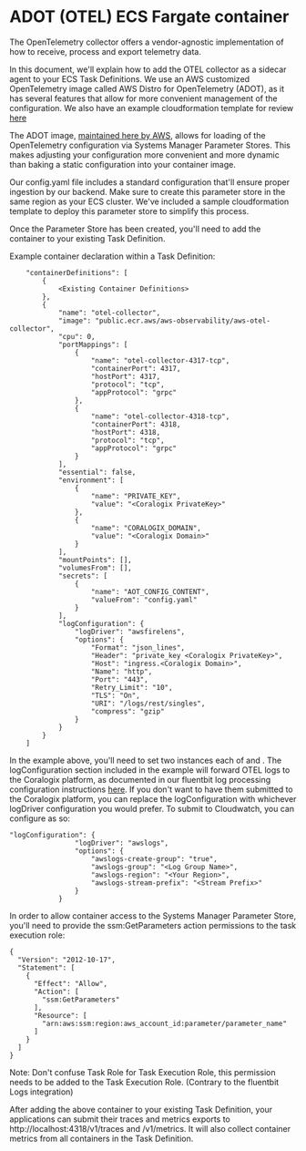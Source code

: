 # ADOT (OTEL) ECS Fargate container

The OpenTelemetry collector offers a vendor-agnostic implementation of how to receive, process and export telemetry data.

In this document, we'll explain how to add the OTEL collector as a sidecar agent to your ECS Task Definitions.  We use an AWS customized OpenTelemetry image called AWS Distro for OpenTelemetry (ADOT), as it has several features that allow for more convenient management of the configuration. We also have an example cloudformation template for review [here](https://github.com/coralogix/cloudformation-coralogix-aws/tree/master/aws-integrations/ecs-fargate)

The ADOT image, [maintained here by AWS](https://github.com/aws-observability/aws-otel-collector), allows for loading of the OpenTelemetry configuration via Systems Manager Parameter Stores. This makes adjusting your configuration more convenient and more dynamic than baking a static configuration into your container image.

Our config.yaml file includes a standard configuration that'll ensure proper ingestion by our backend. Make sure to create this parameter store in the same region as your ECS cluster. We've included a sample cloudformation template to deploy this parameter store to simplify this process.

Once the Parameter Store has been created, you'll need to add the container to your existing Task Definition.

Example container declaration within a Task Definition:

```
    "containerDefinitions": [
        {
            <Existing Container Definitions>
        },
        {
            "name": "otel-collector",
            "image": "public.ecr.aws/aws-observability/aws-otel-collector",
            "cpu": 0,
            "portMappings": [
                {
                    "name": "otel-collector-4317-tcp",
                    "containerPort": 4317,
                    "hostPort": 4317,
                    "protocol": "tcp",
                    "appProtocol": "grpc"
                },
                {
                    "name": "otel-collector-4318-tcp",
                    "containerPort": 4318,
                    "hostPort": 4318,
                    "protocol": "tcp",
                    "appProtocol": "grpc"
                }
            ],
            "essential": false,
            "environment": [
                {
                    "name": "PRIVATE_KEY",
                    "value": "<Coralogix PrivateKey>"
                },
                {
                    "name": "CORALOGIX_DOMAIN",
                    "value": "<Coralogix Domain>"
                }
            ],
            "mountPoints": [],
            "volumesFrom": [],
            "secrets": [
                {
                    "name": "AOT_CONFIG_CONTENT",
                    "valueFrom": "config.yaml"
                }
            ],
            "logConfiguration": {
                "logDriver": "awsfirelens",
                "options": {
                    "Format": "json_lines",
                    "Header": "private_key <Coralogix PrivateKey>",
                    "Host": "ingress.<Coralogix Domain>",
                    "Name": "http",
                    "Port": "443",
                    "Retry_Limit": "10",
                    "TLS": "On",
                    "URI": "/logs/rest/singles",
                    "compress": "gzip"
                }
            }
        }
    ]
```

In the example above, you'll need to set two instances each of <Coralogix PrivateKey> and <Coralogix Domain>. The logConfiguration section included in the example will forward OTEL logs to the Coralogix platform, as documented in our fluentbit log processing configuration instructions [here](../logs/fluent-bit/ecs-fargate/README.md). If you don't want to have them submitted to the Coralogix platform, you can replace the logConfiguration with whichever logDriver configuration you would prefer. To submit to Cloudwatch, you can configure as so:

```
"logConfiguration": {
                "logDriver": "awslogs",
                "options": {
                    "awslogs-create-group": "true",
                    "awslogs-group": "<Log Group Name>",
                    "awslogs-region": "<Your Region>",
                    "awslogs-stream-prefix": "<Stream Prefix>"
                }
            }
```

In order to allow container access to the Systems Manager Parameter Store, you'll need to provide the ssm:GetParameters action permissions to the task execution role:

```
{
  "Version": "2012-10-17",
  "Statement": [
    {
      "Effect": "Allow",
      "Action": [
        "ssm:GetParameters"
      ],
      "Resource": [
        "arn:aws:ssm:region:aws_account_id:parameter/parameter_name"
      ]
    }
  ]
}
```
Note: Don't confuse Task Role for Task Execution Role, this permission needs to be added to the Task Execution Role. (Contrary to the fluentbit Logs integration)

After adding the above container to your existing Task Definition, your applications can submit their traces and metrics exports to http://localhost:4318/v1/traces and /v1/metrics. It will also collect container metrics from all containers in the Task Definition.
